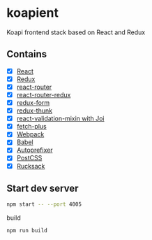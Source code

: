 # koapient
Koapi frontend stack based on React and Redux

## Contains

- [x] [React](http://facebook.github.io/react)
- [x] [Redux](http://redux.js.org)
- [x] [react-router](https://rackt.github.io/react-router)
- [x] [react-router-redux](https://github.com/reactjs/react-router-redux)
- [x] [redux-form](https://github.com/erikras/redux-form)
- [x] [redux-thunk](https://github.com/gaearon/redux-thunk)
- [x] [react-validation-mixin with Joi](https://github.com/jurassix/react-validation-mixin)
- [x] [fetch-plus](https://github.com/RickWong/fetch-plus)
- [x] [Webpack](https://webpack.github.io/)
- [x] [Babel](http://babeljs.io/)
- [x] [Autoprefixer](https://github.com/postcss/autoprefixer)
- [x] [PostCSS](https://github.com/postcss/postcss)
- [x] [Rucksack](http://simplaio.github.io/rucksack/docs)

## Start dev server
```bash
npm start -- --port 4005
```
build
```bash
npm run build
```
